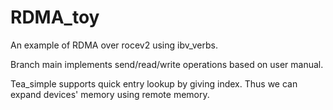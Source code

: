 # RDMA_toy

An example of RDMA over rocev2 using ibv_verbs.



Branch main implements send/read/write operations based on user manual.

Tea_simple supports quick entry lookup by giving index. Thus we can expand devices' memory using remote memory.

